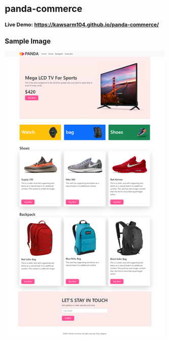 # panda-commerce

### Live Demo: https://kawsarm104.github.io/panda-commerce/

## Sample Image
![Alt Text](images/screenshot-127.0.0.1_5500-2021.07.21-01_04_50.png)
